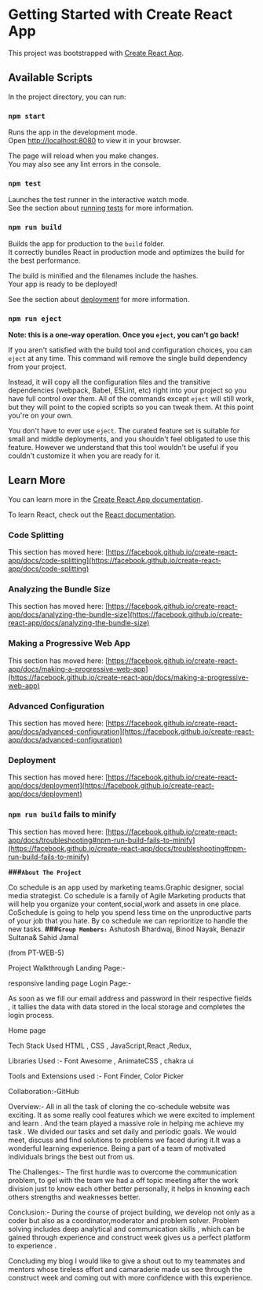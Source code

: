 # Getting Started with Create React App

This project was bootstrapped with [Create React App](https://github.com/facebook/create-react-app).

## Available Scripts

In the project directory, you can run:

### `npm start`

Runs the app in the development mode.\
Open [http://localhost:8080](http://localhost:8080) to view it in your browser.

The page will reload when you make changes.\
You may also see any lint errors in the console.

### `npm test`

Launches the test runner in the interactive watch mode.\
See the section about [running tests](https://facebook.github.io/create-react-app/docs/running-tests) for more information.

### `npm run build`

Builds the app for production to the `build` folder.\
It correctly bundles React in production mode and optimizes the build for the best performance.

The build is minified and the filenames include the hashes.\
Your app is ready to be deployed!

See the section about [deployment](https://facebook.github.io/create-react-app/docs/deployment) for more information.

### `npm run eject`

**Note: this is a one-way operation. Once you `eject`, you can't go back!**

If you aren't satisfied with the build tool and configuration choices, you can `eject` at any time. This command will remove the single build dependency from your project.

Instead, it will copy all the configuration files and the transitive dependencies (webpack, Babel, ESLint, etc) right into your project so you have full control over them. All of the commands except `eject` will still work, but they will point to the copied scripts so you can tweak them. At this point you're on your own.

You don't have to ever use `eject`. The curated feature set is suitable for small and middle deployments, and you shouldn't feel obligated to use this feature. However we understand that this tool wouldn't be useful if you couldn't customize it when you are ready for it.

## Learn More

You can learn more in the [Create React App documentation](https://facebook.github.io/create-react-app/docs/getting-started).

To learn React, check out the [React documentation](https://reactjs.org/).

### Code Splitting

This section has moved here: [https://facebook.github.io/create-react-app/docs/code-splitting](https://facebook.github.io/create-react-app/docs/code-splitting)

### Analyzing the Bundle Size

This section has moved here: [https://facebook.github.io/create-react-app/docs/analyzing-the-bundle-size](https://facebook.github.io/create-react-app/docs/analyzing-the-bundle-size)

### Making a Progressive Web App

This section has moved here: [https://facebook.github.io/create-react-app/docs/making-a-progressive-web-app](https://facebook.github.io/create-react-app/docs/making-a-progressive-web-app)

### Advanced Configuration

This section has moved here: [https://facebook.github.io/create-react-app/docs/advanced-configuration](https://facebook.github.io/create-react-app/docs/advanced-configuration)

### Deployment

This section has moved here: [https://facebook.github.io/create-react-app/docs/deployment](https://facebook.github.io/create-react-app/docs/deployment)

### `npm run build` fails to minify

This section has moved here: [https://facebook.github.io/create-react-app/docs/troubleshooting#npm-run-build-fails-to-minify](https://facebook.github.io/create-react-app/docs/troubleshooting#npm-run-build-fails-to-minify)



**###`About The Project`**


Co schedule is an app used by marketing teams.Graphic designer, social media strategist.
Co schedule is a family of Agile Marketing products that will help you organize your content,social,work and assets in one place.
CoSchedule is going to help you spend less time on the unproductive parts of your job that you hate.
By co schedule we can reprioritize to handle the new tasks.
**###`Group Members:`**
Ashutosh Bhardwaj, Binod Nayak, Benazir Sultana& Sahid Jamal

(from PT-WEB-5)

Project Walkthrough
Landing Page:-


responsive landing page
Login Page:-

As soon as we fill our email address and password in their respective fields , it tallies the data with data stored in the local storage and completes the login process.

Home page

Tech Stack Used
HTML , CSS , JavaScript,React ,Redux,

Libraries Used :- Font Awesome , AnimateCSS , chakra ui

Tools and Extensions used :- Font Finder, Color Picker

Collaboration:-GitHub

Overview:-
All in all the task of cloning the co-schedule website was exciting. It as some really cool features which we were excited to implement and learn . And the team played a massive role in helping me achieve my task . We divided our tasks and set daily and periodic goals. We would meet, discuss and find solutions to problems we faced during it.It was a wonderful learning experience. Being a part of a team of motivated individuals brings the best out from us.

The Challenges:-
The first hurdle was to overcome the communication problem, to gel with the team we had a off topic meeting after the work division just to know each other better personally, it helps in knowing each others strengths and weaknesses better.

Conclusion:-
During the course of project building, we develop not only as a coder but also as a coordinator,moderator and problem solver. Problem solving includes deep analytical and communication skills , which can be gained through experience and construct week gives us a perfect platform to experience .

Concluding my blog I would like to give a shout out to my teammates and mentors whose tireless effort and camaraderie made us see through the construct week and coming out with more confidence with this experience.

